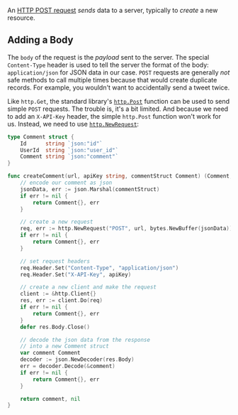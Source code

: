 An [HTTP POST request](https://developer.mozilla.org/en-US/docs/Web/HTTP/Methods/POST) _sends_ data to a server, typically to _create_ a new resource.

## Adding a Body

The `body` of the request is the _payload_ sent to the server. The special `Content-Type` header is used to tell the server the format of the body: `application/json` for JSON data in our case. `POST` requests are generally _not_ safe methods to call multiple times because that would create duplicate records. For example, you wouldn't want to accidentally send a tweet twice.

Like `http.Get`, the standard library's [`http.Post`](https://pkg.go.dev/net/http#Post) function can be used to send simple `POST` requests. The trouble is, it's a bit limited. And because we need to add an `X-API-Key` header, the simple `http.Post` function won't work for us. Instead, we need to use [`http.NewRequest`](https://pkg.go.dev/net/http#NewRequest):

```go
type Comment struct {
	Id      string `json:"id"`
	UserId  string `json:"user_id"`
	Comment string `json:"comment"`
}

func createComment(url, apiKey string, commentStruct Comment) (Comment, error) {
    // encode our comment as json
	jsonData, err := json.Marshal(commentStruct)
	if err != nil {
		return Comment{}, err
	}

    // create a new request
	req, err := http.NewRequest("POST", url, bytes.NewBuffer(jsonData))
	if err != nil {
		return Comment{}, err
	}

    // set request headers
	req.Header.Set("Content-Type", "application/json")
    req.Header.Set("X-API-Key", apiKey)

    // create a new client and make the request
	client := &http.Client{}
	res, err := client.Do(req)
	if err != nil {
		return Comment{}, err
	}
	defer res.Body.Close()

    // decode the json data from the response
	// into a new Comment struct
	var comment Comment
	decoder := json.NewDecoder(res.Body)
	err = decoder.Decode(&comment)
	if err != nil {
		return Comment{}, err
	}

	return comment, nil
}
```
